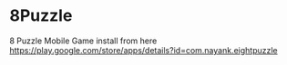 # 8Puzzle
8 Puzzle Mobile Game
install from here 
https://play.google.com/store/apps/details?id=com.nayank.eightpuzzle
